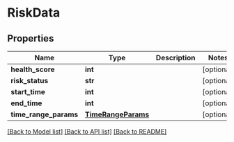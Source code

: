 # RiskData

## Properties
Name | Type | Description | Notes
------------ | ------------- | ------------- | -------------
**health_score** | **int** |  | [optional] 
**risk_status** | **str** |  | [optional] 
**start_time** | **int** |  | [optional] 
**end_time** | **int** |  | [optional] 
**time_range_params** | [**TimeRangeParams**](TimeRangeParams.md) |  | [optional] 

[[Back to Model list]](../README.md#documentation-for-models) [[Back to API list]](../README.md#documentation-for-api-endpoints) [[Back to README]](../README.md)

